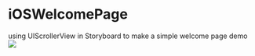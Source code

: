 # iOSWelcomePage
using UIScrollerView in Storyboard to make a simple welcome page demo
![](https://github.com/minggo620/iOSWelcomePage/blob/master/welcomepage/demo1.png)
